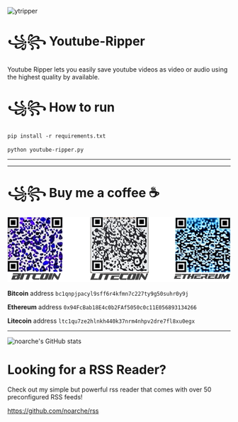 
![ytripper](https://github.com/user-attachments/assets/c3349fcc-b1d5-4bd0-8648-a2f31d5df88e)



# ꧁꧂  Youtube-Ripper

Youtube Ripper lets you easily save youtube videos as video or audio using the highest quality by available. 




# ꧁꧂  How to run

`pip install -r requirements.txt`

`python youtube-ripper.py`



-------------------------------------------------------------------
-------------------------------------------------------------------

# ꧁꧂  Buy me a coffee ☕

![qrCode](https://raw.githubusercontent.com/noarche/cd-ripper/main/unrelated-ignore/CryptoQRcodes.png)

**Bitcoin** address `bc1qnpjpacyl9sff6r4kfmn7c227ty9g50suhr0y9j`


**Ethereum** address `0x94FcBab18E4c0b2FAf5050c0c11E056893134266`


**Litecoin** address `ltc1qu7ze2hlnkh440k37nrm4nhpv2dre7fl8xu0egx`



-------------------------------------------------------------------

![noarche's GitHub stats](https://github-readme-stats.vercel.app/api?username=noarche&show_icons=true&theme=transparent)

# Looking for a RSS Reader?

Check out my simple but powerful rss reader that comes with over 50 preconfigured RSS feeds! 

https://github.com/noarche/rss
